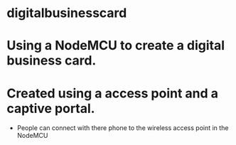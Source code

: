 # digitalbusinesscard

# Using a NodeMCU to create a digital business card.
# Created using a access point and a captive portal.
- People can connect with there phone to the wireless access point in the NodeMCU
